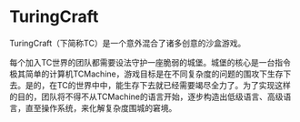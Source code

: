 TuringCraft
===========

TuringCraft（下简称TC）是一个意外混合了诸多创意的沙盒游戏。

每个加入TC世界的团队都需要设法守护一座脆弱的城堡。城堡的核心是一台指令极其简单的计算机TCMachine，游戏目标是在不同复杂度的问题的围攻下生存下去。是的，在TC的世界中中，能生存下去就已经需要竭尽全力了。为了实现这样的目的，团队将不得不从TCMachine的语言开始，逐步构造出低级语言、高级语言，直至操作系统，来化解复杂度围城的窘境。


